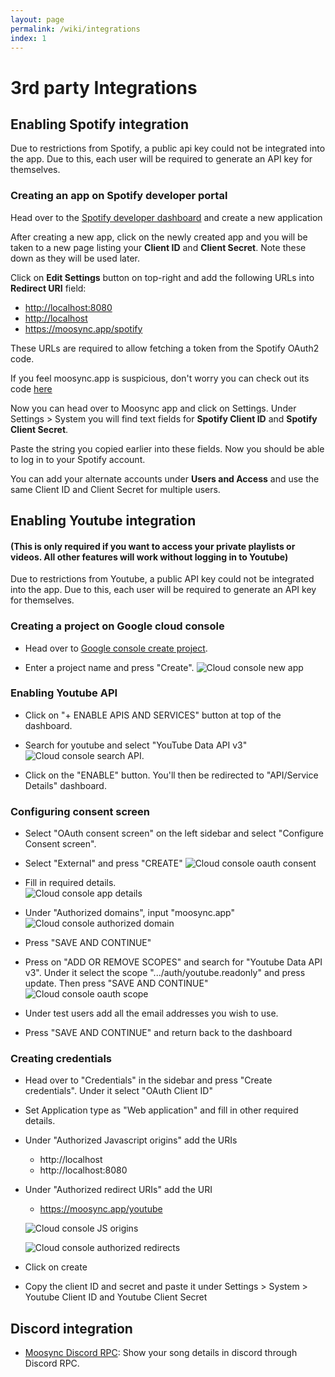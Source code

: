 ```yaml
---
layout: page
permalink: /wiki/integrations
index: 1
---
```


# 3rd party Integrations

## Enabling Spotify integration

Due to restrictions from Spotify, a public api key could not be integrated into the app.
Due to this, each user will be required to generate an API key for themselves.

### Creating an app on Spotify developer portal

Head over to the [Spotify developer dashboard](https://developer.spotify.com/dashboard/applications) and create a new application

After creating a new app, click on the newly created app and you will be taken to a new page listing your **Client ID** and **Client Secret**. Note these down as they will be used later.

Click on **Edit Settings** button on top-right and add the following URLs into **Redirect URI** field:

- <http://localhost:8080>
- <http://localhost>
- <https://moosync.app/spotify>

These URLs are required to allow fetching a token from the Spotify OAuth2 code.

If you feel moosync.app is suspicious, don't worry you can check out its code [here](https://github.com/Moosync/Moosync.github.io)

Now you can head over to Moosync app and click on Settings. Under Settings > System you will find text fields for **Spotify Client ID** and **Spotify Client Secret**.

Paste the string you copied earlier into these fields. Now you should be able to log in to your Spotify account.

You can add your alternate accounts under **Users and Access** and use the same Client ID and Client Secret for multiple users.


## Enabling Youtube integration

#### (This is only required if you want to access your private playlists or videos. All other features will work without logging in to Youtube)

Due to restrictions from Youtube, a public API key could not be integrated into the app.
Due to this, each user will be required to generate an API key for themselves.

### Creating a project on Google cloud console

- Head over to [Google console create project](https://console.cloud.google.com/projectcreate). 

- Enter a project name and press "Create".
![Cloud console new app](/assets/img/cloud_console_new_app.png)

### Enabling Youtube API
- Click on "+ ENABLE APIS AND SERVICES" button at top of the dashboard.

- Search for youtube and select "YouTube Data API v3"
  ![Cloud console search API](/assets/img/cloud_console_search_api.png). 

- Click on the "ENABLE" button. You'll then be redirected to "API/Service Details" dashboard.

### Configuring consent screen
- Select "OAuth consent screen" on the left sidebar and select "Configure Consent screen".

- Select "External" and press "CREATE"
  ![Cloud console oauth consent](/assets/img/cloud_console_oauth_consent.png)

- Fill in required details.  
  ![Cloud console app details](/assets/img/cloud_console_oauth_app_details.png)

- Under "Authorized domains", input "moosync.app"
  ![Cloud console authorized domain](/assets/img/cloud_console_oauth_authorized_domain.png)

- Press "SAVE AND CONTINUE"

- Press on "ADD OR REMOVE SCOPES" and search for "Youtube Data API v3". Under it select the scope ".../auth/youtube.readonly" and press update. Then press "SAVE AND CONTINUE"
  ![Cloud console oauth scope](/assets/img/cloud_console_oauth_scope.png)


- Under test users add all the email addresses you wish to use.

- Press "SAVE AND CONTINUE" and return back to the dashboard


### Creating credentials
- Head over to "Credentials" in the sidebar and press "Create credentials". Under it select "OAuth Client ID"

- Set Application type as "Web application" and fill in other required details.

- Under "Authorized Javascript origins" add the URIs
  - http://localhost
  - http://localhost:8080

- Under "Authorized redirect URIs" add the URI
  - https://moosync.app/youtube

  ![Cloud console JS origins](/assets/img/cloud_console_cred_js_origins.png)

  ![Cloud console authorized redirects](/assets/img/cloud_console_cred_authorized_redirect.png)

- Click on create

- Copy the client ID and secret and paste it under Settings > System > Youtube Client ID and Youtube Client Secret
## Discord integration
- [Moosync Discord RPC](https://github.com/Ovenoboyo/moosync-discord-rpc/releases): Show your song details in discord through Discord RPC.
